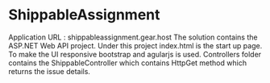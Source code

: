 # ShippableAssignment
Application URL : shippableassignment.gear.host
The solution contains the ASP.NET Web API project.
Under this project index.html is the start up page.
To make the UI responsive bootstrap and agularjs is used.
Controllers folder contains the ShippableController which contains HttpGet method which returns the issue details.
